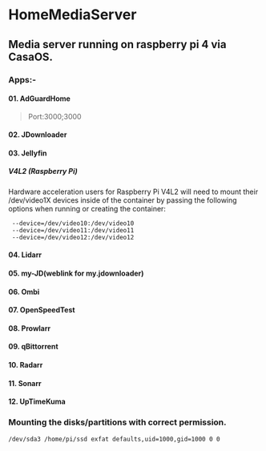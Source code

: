 # HomeMediaServer
## Media server running on raspberry pi 4 via CasaOS.

### Apps:- 
#### 01. AdGuardHome

  > Port:3000;3000

#### 02. JDownloader



#### 03. Jellyfin
  ##### V4L2 (Raspberry Pi)
  Hardware acceleration users for Raspberry Pi V4L2 will need to mount their /dev/video1X devices inside of the container by passing the following options when running or creating the container: 

     --device=/dev/video10:/dev/video10  
     --device=/dev/video11:/dev/video11  
     --device=/dev/video12:/dev/video12  

#### 04. Lidarr
#### 05. my-JD(weblink for my.jdownloader)
#### 06. Ombi
#### 07. OpenSpeedTest
#### 08. Prowlarr
#### 09. qBittorrent
#### 10. Radarr
#### 11. Sonarr
#### 12. UpTimeKuma

### Mounting the disks/partitions with correct permission. 
    /dev/sda3 /home/pi/ssd exfat defaults,uid=1000,gid=1000 0 0
